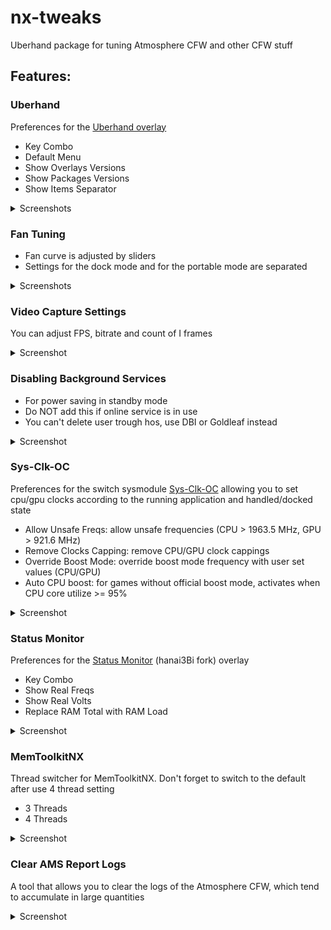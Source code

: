 # nx-tweaks

Uberhand package for tuning Atmosphere CFW and other CFW stuff


## Features:

### Uberhand

Preferences for the [Uberhand overlay](https://github.com/efosamark/Uberhand-Overlay)

* Key Combo
* Default Menu
* Show Overlays Versions
* Show Packages Versions
* Show Items Separator

<details>
  
  <summary>Screenshots</summary>
  
  ![Screenshot](/images/uberhand.jpg)
</details>

### Fan Tuning

* Fan curve is adjusted by sliders
* Settings for the dock mode and for the portable mode are separated

<details>
  
  <summary>Screenshots</summary>
  
  ![Screenshot](/images/sliders.jpg)
  ![Screenshot](/images/modes.jpg)
</details>

### Video Capture Settings
You can adjust FPS, bitrate and count of I frames
<details>
  
  <summary>Screenshot</summary>
  
  ![Screenshot](/images/vid.jpg)
</details>

### Disabling Background Services

* For power saving in standby mode
* Do NOT add this if online service is in use
* You can't delete user trough hos, use DBI or Goldleaf instead

<details>
  
  <summary>Screenshot</summary>
  
  ![Screenshot](/images/bg.jpg)
</details>

### Sys-Clk-OC

Preferences for the switch sysmodule [Sys-Clk-OC](https://github.com/hanai3Bi/Switch-OC-Suite) allowing you to set cpu/gpu clocks according to the running application and handled/docked state

* Allow Unsafe Freqs: allow unsafe frequencies (CPU > 1963.5 MHz, GPU > 921.6 MHz)
* Remove Clocks Capping: remove CPU/GPU clock cappings
* Override Boost Mode: override boost mode frequency with user set values (CPU/GPU)
* Auto CPU boost: for games without official boost mode, activates when CPU core utilize >= 95%

<details>  
  <summary>Screenshot</summary>
  
  ![Screenshot](/images/sys-clk-oc.jpg)
</details>

### Status Monitor

Preferences for the [Status Monitor](https://github.com/hanai3Bi/Status-Monitor-Overlay) (hanai3Bi fork) overlay

* Key Combo
* Show Real Freqs
* Show Real Volts
* Replace RAM Total with RAM Load

<details>  
  <summary>Screenshot</summary>
  
  ![Screenshot](/images/status-monitor.jpg)
</details>

### MemToolkitNX

Thread switcher for MemToolkitNX. Don't forget to switch to the default after use 4 thread setting

* 3 Threads
* 4 Threads

<details>  
  <summary>Screenshot</summary>
  
  ![Screenshot](/images/memtoolkitnx.jpg)
</details>

### Clear AMS Report Logs

A tool that allows you to clear the logs of the Atmosphere CFW, which tend to accumulate in large quantities

<details>  
  <summary>Screenshot</summary>
  
  ![Screenshot](/images/clear-ams-reports.jpg)
</details>
